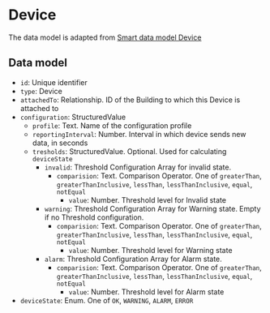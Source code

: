 # Device

The data model is adapted from [Smart data model Device](https://github.com/smart-data-models/dataModel.Device)

## Data model

- `id`: Unique identifier
- `type`: Device
- `attachedTo`: Relationship. ID of the Building to which this Device is attached to
- `configuration`: StructuredValue
  - `profile`: Text. Name of the configuration profile
  - `reportingInterval`: Number. Interval in which device sends new data, in seconds
  - `tresholds`: StructuredValue. Optional. Used for calculating `deviceState`
    - `invalid`: Threshold Configuration Array for invalid state.
      - `comparision`: Text. Comparison Operator. One of `greaterThan`, `greaterThanInclusive`, `lessThan`, `lessThanInclusive`, `equal`, `notEqual`
        - `value`: Number. Threshold level for Invalid state
    - `warning`: Threshold Configuration Array for Warning state. Empty if no Threshold configuration.
      - `comparision`: Text. Comparison Operator. One of `greaterThan`, `greaterThanInclusive`, `lessThan`, `lessThanInclusive`, `equal`, `notEqual`
        - `value`: Number. Threshold level for Warning state
    - `alarm`: Threshold Configuration Array for Alarm state.
      - `comparision`: Text. Comparison Operator. One of `greaterThan`, `greaterThanInclusive`, `lessThan`, `lessThanInclusive`, `equal`, `notEqual`
        - `value`: Number. Threshold level for Alarm state
- `deviceState`: Enum. One of `OK`, `WARNING`, `ALARM`, `ERROR`
